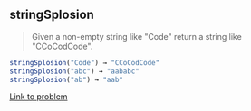 ## stringSplosion

> Given a non-empty string like "Code" return a string like "CCoCodCode".

```javascript
stringSplosion("Code") → "CCoCodCode"
stringSplosion("abc") → "aababc"
stringSplosion("ab") → "aab"
```

[Link to problem](https://codingbat.com/prob/p117334)
